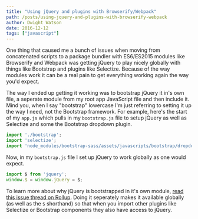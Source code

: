 ```yaml
---
title: "Using jQuery and plugins with Browserify/Webpack"
path: /posts/using-jquery-and-plugins-with-browserify-webpack
author: Dwight Watson
date: 2016-12-12
tags: ["javascript"]
---
```


One thing that caused me a bunch of issues when moving from concatenated scripts to a package bundler with ES6/ES2015 modules like Browserify and Webpack was getting jQuery to play nicely globally with things like Bootstrap and plugins like Selectize. Because of the way modules work it can be a real pain to get everything working again the way you'd expect.

The way I ended up getting it working was to bootstrap jQuery it in's own file, a seperate module from my root app JavaScript file and then include it. Mind you, when I say "bootstrap" lowercase I'm just referring to setting it up the way I need, not the Bootstrap framework. For example, here's the start of my `app.js` which pulls in my `bootstrap.js` file to setup jQuery as well as Selectize and some the Bootstrap dropdown plugin.

```javascript
import './bootstrap';
import 'selectize';
import 'node_modules/bootstrap-sass/assets/javascripts/bootstrap/dropdown';
```

Now, in my `bootstrap.js` file I set up jQuery to work globally as one would expect.

```javascript
import $ from 'jquery';
window.$ = window.jQuery = $;
```

To learn more about why jQuery is bootstrapped in it's own module, [read this issue thread on Rollup](https://github.com/rollup/rollup/issues/592#issuecomment-205783255). Doing it seperately makes it available globally (as well as the `$` shorthand) so that when you import other plugins like Selectize or Bootstrap components they also have access to jQuery.

